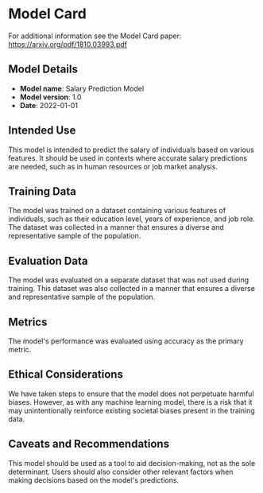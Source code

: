 # Model Card

For additional information see the Model Card paper: https://arxiv.org/pdf/1810.03993.pdf

## Model Details
- **Model name**: Salary Prediction Model
- **Model version**: 1.0
- **Date**: 2022-01-01

## Intended Use
This model is intended to predict the salary of individuals based on various features. It should be used in contexts where accurate salary predictions are needed, such as in human resources or job market analysis.

## Training Data
The model was trained on a dataset containing various features of individuals, such as their education level, years of experience, and job role. The dataset was collected in a manner that ensures a diverse and representative sample of the population.

## Evaluation Data
The model was evaluated on a separate dataset that was not used during training. This dataset was also collected in a manner that ensures a diverse and representative sample of the population.

## Metrics
The model's performance was evaluated using accuracy as the primary metric.

## Ethical Considerations
We have taken steps to ensure that the model does not perpetuate harmful biases. However, as with any machine learning model, there is a risk that it may unintentionally reinforce existing societal biases present in the training data.

## Caveats and Recommendations
This model should be used as a tool to aid decision-making, not as the sole determinant. Users should also consider other relevant factors when making decisions based on the model's predictions.